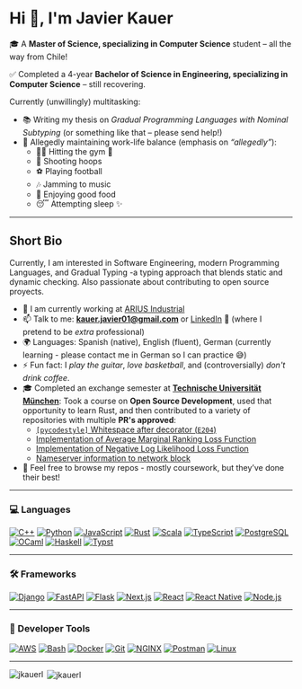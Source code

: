 # Hi 👋, I'm Javier Kauer

🎓 A **Master of Science, specializing in Computer Science** student – all the way from Chile!

✅ Completed a 4-year **Bachelor of Science in Engineering, specializing in Computer Science** – still recovering.

Currently (unwillingly) multitasking:
- 📚 Writing my thesis on *Gradual Programming Languages with Nominal Subtyping* (or something like that – please send help!)
- 🧠 Allegedly maintaining work-life balance (emphasis on *“allegedly”*):
  - 🏋️‍♂️ Hitting the gym 💪
  - 🏀 Shooting hoops
  - ⚽️ Playing football
  - 🎶 Jamming to music
  - 🍕 Enjoying good food
  - 😴 Attempting sleep ✨
---

## Short Bio

Currently, I am interested in Software Engineering, modern Programming Languages, and Gradual Typing -a typing approach that blends static and dynamic checking. Also passionate about contributing to open source proyects.

- 🔭 I am currently working at [ARIUS Industrial](http://www.arius.cl)
- 📫 Talk to me: **kauer.javier01@gmail.com** or [LinkedIn](https://linkedin.com/in/javier-kauer) 👔 (where I pretend to be *extra* professional)
- 🌍 Languages: Spanish (native), English (fluent), German (currently learning - please contact me in German so I can practice 😅)
- ⚡ Fun fact: I *play the guitar*, *love basketball*, and (controversially) *don't drink coffee*.
- 🎓 Completed an exchange semester at [**Technische Universität München**](https://www.tum.de/):
  Took a course on **Open Source Development**, used that opportunity to learn Rust, and then contributed to a variety of repositories with multiple **PR's approved**:
  - [`[pycodestyle]` Whitespace after decorator (`E204`)](https://github.com/astral-sh/ruff/pull/12140)
  - [Implementation of Average Marginal Ranking Loss Function](https://github.com/TheAlgorithms/Rust/pull/742)
  - [Implementation of Negative Log Likelihood Loss Function](https://github.com/TheAlgorithms/Rust/pull/734)
  - [Nameserver information to network block](https://github.com/greshake/i3status-rust/pull/2058)
- 📂 Feel free to browse my repos - mostly coursework, but they’ve done their best!

---

### 💻 Languages

[![C++](https://img.shields.io/badge/C++-00599C?style=for-the-badge&logo=c%2B%2B&logoColor=white)](https://www.w3schools.com/cpp/)
[![Python](https://img.shields.io/badge/Python-3670A0?style=for-the-badge&logo=python&logoColor=ffdd54)](https://www.python.org)
[![JavaScript](https://img.shields.io/badge/JavaScript-F7DF1E?style=for-the-badge&logo=javascript&logoColor=black)](https://developer.mozilla.org/en-US/docs/Web/JavaScript)
[![Rust](https://img.shields.io/badge/Rust-000000?style=for-the-badge&logo=rust&logoColor=white)](https://www.rust-lang.org)
[![Scala](https://img.shields.io/badge/Scala-DC322F?style=for-the-badge&logo=scala&logoColor=white)](https://www.scala-lang.org)
[![TypeScript](https://img.shields.io/badge/TypeScript-3178C6?style=for-the-badge&logo=typescript&logoColor=white)](https://www.typescriptlang.org/)
[![PostgreSQL](https://img.shields.io/badge/PostgreSQL-4169E1?style=for-the-badge&logo=postgresql&logoColor=white)](https://www.postgresql.org)
[![OCaml](https://img.shields.io/badge/OCaml-3be133?style=for-the-badge&logo=ocaml&logoColor=white)](https://ocaml.org/)
[![Haskell](https://img.shields.io/badge/Haskell-5e5086?style=for-the-badge&logo=haskell&logoColor=white)](https://www.haskell.org/)
[![Typst](https://img.shields.io/badge/typst-239DAD.svg?style=for-the-badge&logo=typst&logoColor=white)](https://typst.app/)

---

### 🛠️ Frameworks

[![Django](https://img.shields.io/badge/Django-092E20?style=for-the-badge&logo=django&logoColor=white)](https://www.djangoproject.com/)
[![FastAPI](https://img.shields.io/badge/FastAPI-005571?style=for-the-badge&logo=fastapi)](https://fastapi.tiangolo.com/)
[![Flask](https://img.shields.io/badge/Flask-000000?style=for-the-badge&logo=flask&logoColor=white)](https://flask.palletsprojects.com/)
[![Next.js](https://img.shields.io/badge/Next.js-000000?style=for-the-badge&logo=nextdotjs&logoColor=white)](https://nextjs.org/)
[![React](https://img.shields.io/badge/React-61DAFB?style=for-the-badge&logo=react&logoColor=black)](https://reactjs.org/)
[![React Native](https://img.shields.io/badge/React_Native-20232A?style=for-the-badge&logo=react&logoColor=61DAFB)](https://reactnative.dev/)
[![Node.js](https://img.shields.io/badge/node.js-6DA55F?style=for-the-badge&logo=node.js&logoColor=white)](https://nodejs.org/es)

---

### 🧰 Developer Tools

[![AWS](https://img.shields.io/badge/AWS-232F3E?style=for-the-badge&logo=amazonaws&logoColor=white)](https://aws.amazon.com)
[![Bash](https://img.shields.io/badge/Bash-4EAA25?style=for-the-badge&logo=gnu-bash&logoColor=white)](https://www.gnu.org/software/bash/)
[![Docker](https://img.shields.io/badge/Docker-2496ED?style=for-the-badge&logo=docker&logoColor=white)](https://www.docker.com/)
[![Git](https://img.shields.io/badge/Git-F05032?style=for-the-badge&logo=git&logoColor=white)](https://git-scm.com/)
[![NGINX](https://img.shields.io/badge/NGINX-009639?style=for-the-badge&logo=nginx&logoColor=white)](https://www.nginx.com)
[![Postman](https://img.shields.io/badge/Postman-FF6C37?style=for-the-badge&logo=postman&logoColor=white)](https://postman.com)
[![Linux](https://img.shields.io/badge/Linux-FCC624?style=for-the-badge&logo=linux&logoColor=black)](https://www.linux.org/)

---

<p><img align="left" src="https://github-readme-stats.vercel.app/api/top-langs?username=jkauerl&show_icons=true&locale=en&layout=compact" alt="jkauerl" /></p>

<p>&nbsp;<img align="center" src="https://github-readme-stats.vercel.app/api?username=jkauerl&show_icons=true&locale=en" alt="jkauerl" /></p>

<!-- <p><img align="center" src="https://github-readme-streak-stats.herokuapp.com/?user=jkauerl&" alt="jkauerl" /></p>-->

